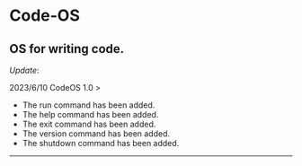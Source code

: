 #      Code-OS
## OS for writing code.

$Update :$

2023/6/10 CodeOS 1.0 >
- The run command has been added.
- The help command has been added.
- The exit command has been added.
- The version command has been added.
- The shutdown command has been added.

-----
